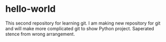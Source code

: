 # hello-world
This second repository for learning git.
I am making new repository for git and will make more complicated git to show Python project.
Saperated stence from wrong arrangement.
